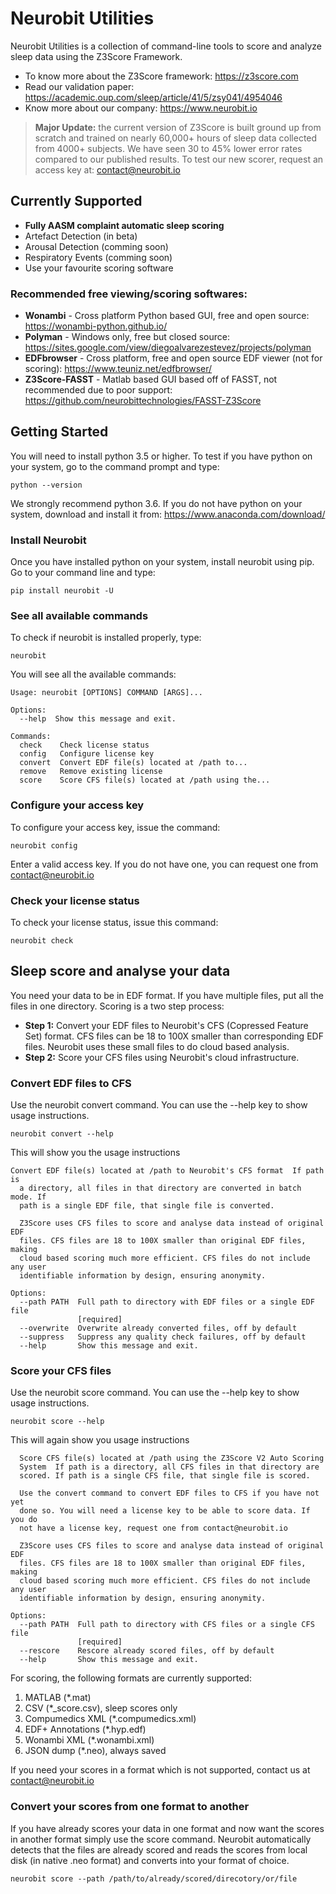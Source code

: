# Neurobit Utilities

Neurobit Utilities is a collection of command-line tools to score and analyze sleep data using the Z3Score Framework. 
- To know more about the Z3Score framework: https://z3score.com 
- Read our validation paper: https://academic.oup.com/sleep/article/41/5/zsy041/4954046
- Know more about our company: https://www.neurobit.io

> **Major Update:** the current version of Z3Score is built ground up from scratch and trained on nearly 60,000+ hours of sleep data collected from 4000+ subjects. We have seen 30 to 45% lower error rates compared to our published results. To test our new scorer, request an access key at: contact@neurobit.io 

## Currently Supported

- **Fully AASM complaint automatic sleep scoring**
- Artefact Detection (in beta)
- Arousal Detection (comming soon)
- Respiratory Events (comming soon)
- Use your favourite scoring software 

### Recommended free viewing/scoring softwares:
- **Wonambi** - Cross platform Python based GUI, free and open source: https://wonambi-python.github.io/ 
- **Polyman** - Windows only, free but closed source:  https://sites.google.com/view/diegoalvarezestevez/projects/polyman
- **EDFbrowser** - Cross platform, free and open source EDF viewer (not for scoring):  https://www.teuniz.net/edfbrowser/
- **Z3Score-FASST** - Matlab based GUI based off of FASST, not recommended due to poor support: https://github.com/neurobittechnologies/FASST-Z3Score

## Getting Started

You will need to install python 3.5 or higher. To test if you have python on your system, go to the command prompt and type:

    python --version

We strongly recommend python 3.6. If you do not have python on your system, download and install it from: https://www.anaconda.com/download/ 

### Install Neurobit

Once you have installed python on your system, install neurobit using pip. Go to your command line and type:

    pip install neurobit -U

### See all available commands

To check if neurobit is installed properly, type:

    neurobit

You will see all the available commands:

    Usage: neurobit [OPTIONS] COMMAND [ARGS]...
    
    Options:
      --help  Show this message and exit.
    
    Commands:
      check    Check license status
      config   Configure license key
      convert  Convert EDF file(s) located at /path to...
      remove   Remove existing license
      score    Score CFS file(s) located at /path using the...

### Configure your access key
To configure your access key, issue the command:

    neurobit config

Enter a valid access key. If you do not have one, you can request one from contact@neurobit.io

### Check your license status
To check your license status, issue this command:

    neurobit check

 
## Sleep score and analyse your data

You need your data to be in EDF format. If you have multiple files, put all the files in one directory. Scoring is a two step process:
 - **Step 1:** Convert your EDF files to Neurobit's CFS (Copressed Feature Set) format. CFS files can be 18 to 100X smaller than corresponding EDF files. Neurobit uses these small files to do cloud based analysis. 
 - **Step 2:** Score your CFS files using Neurobit's cloud infrastructure.

### Convert EDF files to CFS
Use the neurobit convert command. You can use the --help key to show usage instructions.

    neurobit convert --help

  This will show you the usage instructions

    Convert EDF file(s) located at /path to Neurobit's CFS format  If path is
      a directory, all files in that directory are converted in batch mode. If
      path is a single EDF file, that single file is converted.
    
      Z3Score uses CFS files to score and analyse data instead of original EDF
      files. CFS files are 18 to 100X smaller than original EDF files, making
      cloud based scoring much more efficient. CFS files do not include any user
      identifiable information by design, ensuring anonymity.
    
    Options:
      --path PATH  Full path to directory with EDF files or a single EDF file
                   [required]
      --overwrite  Overwrite already converted files, off by default
      --suppress   Suppress any quality check failures, off by default
      --help       Show this message and exit.

### Score your CFS files
Use the neurobit score command. You can use the --help key to show usage instructions.

    neurobit score --help

This will again show you usage instructions

      Score CFS file(s) located at /path using the Z3Score V2 Auto Scoring
      System  If path is a directory, all CFS files in that directory are
      scored. If path is a single CFS file, that single file is scored.
    
      Use the convert command to convert EDF files to CFS if you have not yet
      done so. You will need a license key to be able to score data. If you do
      not have a license key, request one from contact@neurobit.io
    
      Z3Score uses CFS files to score and analyse data instead of original EDF
      files. CFS files are 18 to 100X smaller than original EDF files, making
      cloud based scoring much more efficient. CFS files do not include any user
      identifiable information by design, ensuring anonymity.
    
    Options:
      --path PATH  Full path to directory with CFS files or a single CFS file
                   [required]
      --rescore    Rescore already scored files, off by default
      --help       Show this message and exit.

For scoring, the following formats are currently supported:

1. MATLAB (*.mat)
2. CSV (*_score.csv), sleep scores only
3. Compumedics XML (*.compumedics.xml)
4. EDF+ Annotations (*.hyp.edf)
5. Wonambi XML (*.wonambi.xml)
6. JSON dump (*.neo), always saved

If you need your scores in a format which is not supported, contact us at contact@neurobit.io


### Convert your scores from one format to another

If you have already scores your data in one format and now want the scores in another format simply use the score command.
Neurobit automatically detects that the files are already scored and reads the scores from local disk (in native .neo format) and converts into your format of choice.

    neurobit score --path /path/to/already/scored/direcotory/or/file